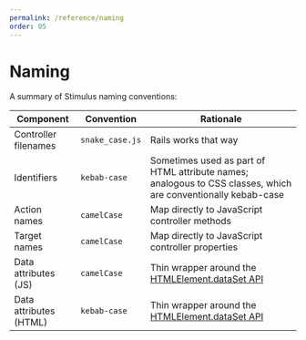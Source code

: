 ```yaml
---
permalink: /reference/naming
order: 05
---
```


# Naming

A summary of Stimulus naming conventions:

| Component              | Convention      | Rationale                                                                                                     |
|------------------------|-----------------|---------------------------------------------------------------------------------------------------------------|
| Controller filenames   | `snake_case.js` | Rails works that way                                                                                          |
| Identifiers            | `kebab-case`    | Sometimes used as part of HTML attribute names; analogous to CSS classes, which are conventionally kebab-case |
| Action names           | `camelCase`     | Map directly to JavaScript controller methods                                                                 |
| Target names           | `camelCase`     | Map directly to JavaScript controller properties                                                              |
| Data attributes (JS)   | `camelCase`     | Thin wrapper around the [HTMLElement.dataSet API][dataset-api]                                                |
| Data attributes (HTML) | `kebab-case`    | Thin wrapper around the [HTMLElement.dataSet API][dataset-api]                                                |

[dataset-api]: https://developer.mozilla.org/en-US/docs/Web/API/HTMLElement/dataset
